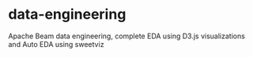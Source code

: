 # data-engineering
Apache Beam data engineering, complete EDA using D3.js visualizations and Auto EDA using sweetviz
